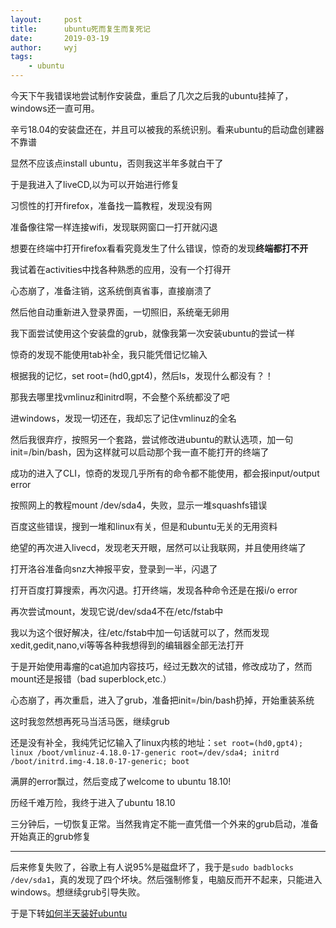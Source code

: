 ```yaml
---
layout:		post
title:		ubuntu死而复生而复死记
date:		2019-03-19
author:		wyj
tags:
    - ubuntu
---
```



今天下午我错误地尝试制作安装盘，重启了几次之后我的ubuntu挂掉了，windows还一直可用。

辛亏18.04的安装盘还在，并且可以被我的系统识别。看来ubuntu的启动盘创建器不靠谱

显然不应该点install ubuntu，否则我这半年多就白干了

于是我进入了liveCD,以为可以开始进行修复

习惯性的打开firefox，准备找一篇教程，发现没有网

准备像往常一样连接wifi，发现联网窗口一打开就闪退

想要在终端中打开firefox看看究竟发生了什么错误，惊奇的发现**终端都打不开**

我试着在activities中找各种熟悉的应用，没有一个打得开

心态崩了，准备注销，这系统倒真省事，直接崩溃了

然后他自动重新进入登录界面，一切照旧，系统毫无卵用

我下面尝试使用这个安装盘的grub，就像我第一次安装ubuntu的尝试一样

惊奇的发现不能使用tab补全，我只能凭借记忆输入

根据我的记忆，set root=(hd0,gpt4)，然后ls，发现什么都没有？！

那我去哪里找vmlinuz和initrd啊，不会整个系统都没了吧

进windows，发现一切还在，我却忘了记住vmlinuz的全名

然后我很弃疗，按照另一个套路，尝试修改进ubuntu的默认选项，加一句init=/bin/bash，因为这样就可以启动那个我一直不能打开的终端了

成功的进入了CLI，惊奇的发现几乎所有的命令都不能使用，都会报input/output error

按照网上的教程mount /dev/sda4，失败，显示一堆squashfs错误

百度这些错误，搜到一堆和linux有关，但是和ubuntu无关的无用资料

绝望的再次进入livecd，发现老天开眼，居然可以让我联网，并且使用终端了

打开洛谷准备向snz大神报平安，登录到一半，闪退了

打开百度打算搜索，再次闪退。打开终端，发现各种命令还是在报i/o error

再次尝试mount，发现它说/dev/sda4不在/etc/fstab中

我以为这个很好解决，往/etc/fstab中加一句话就可以了，然而发现xedit,gedit,nano,vi等等各种我想得到的编辑器全部无法打开

于是开始使用毒瘤的cat追加内容技巧，经过无数次的试错，修改成功了，然而mount还是报错（bad superblock,etc.）

心态崩了，再次重启，进入了grub，准备把init=/bin/bash扔掉，开始重装系统

这时我忽然想再死马当活马医，继续grub

还是没有补全，我纯凭记忆输入了linux内核的地址：`set root=(hd0,gpt4); linux /boot/vmlinuz-4.18.0-17-generic root=/dev/sda4; initrd /boot/initrd.img-4.18.0-17-generic; boot`

满屏的error飘过，然后变成了welcome to ubuntu 18.10!

历经千难万险，我终于进入了ubuntu 18.10

三分钟后，一切恢复正常。当然我肯定不能一直凭借一个外来的grub启动，准备开始真正的grub修复

---

后来修复失败了，谷歌上有人说95%是磁盘坏了，我于是`sudo badblocks /dev/sda1`，真的发现了四个坏块。然后强制修复，电脑反而开不起来，只能进入windows。想继续grub引导失败。

于是下转[如何半天装好ubuntu](https://www.luogu.org/blog/474D/ru-he-ban-tian-zhuang-hao-ubuntu)
